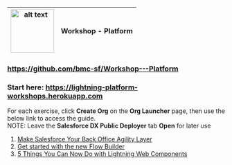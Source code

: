 | <img src="https://c1.sfdcstatic.com/content/dam/web/en_us/www/images/home/logo-salesforce.svg" alt="alt text" width="100" height="100"> | Workshop - Platform |
|---------------------|----:|


### https://github.com/bmc-sf/Workshop---Platform

### Start here:  https://lightning-platform-workshops.herokuapp.com


For each exercise, click **Create Org** on the **Org Launcher** page, then use the below link to access the guide.<br/>
NOTE:  Leave the **Salesforce DX Public Deployer** tab **Open** for later use

1. [Make Salesforce Your Back Office Agility Layer](https://github.com/bmc-sf/Workshop---Platform/blob/master/Make-Salesforce-Your-Back-Office-Agility-Layer.pdf)
2. [Get started with the new Flow Builder](https://github.com/bmc-sf/Workshop---Platform/blob/master/Get-started-with-Flow-Builder.pdf)
3. [5 Things You Can Now Do with Lightning Web Components](https://github.com/bmc-sf/Workshop---Platform/blob/master/5-Things-You-Can-Now-Do-with-Lightning-Web-Components.pdf)


